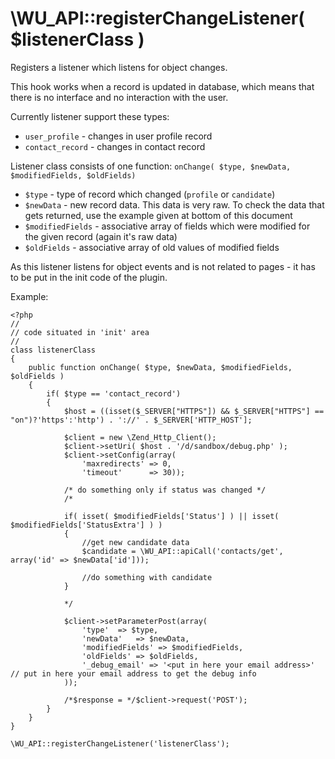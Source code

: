 \WU_API::registerChangeListener( $listenerClass )
===

Registers a listener which listens for object changes.

This hook works when a record is updated in database, which means that there is no interface and no interaction with the user.

Currently listener support these types:

 * `user_profile` - changes in user profile record
 * `contact_record` - changes in contact record

Listener class consists of one function: `onChange( $type, $newData, $modifiedFields, $oldFields)`

 * `$type` - type of record which changed (`profile` or `candidate`)
 * `$newData` - new record data. This data is very raw. To check the data that gets returned, use the example given at bottom of this document
 * `$modifiedFields` - associative array of fields which were modified for the given record (again it's raw data)
 * `$oldFields` - associative array of old values of modified fields

As this listener listens for object events and is not related to pages - it has to be put in the init code of the plugin.

Example:

```
<?php
//
// code situated in 'init' area
//
class listenerClass
{
    public function onChange( $type, $newData, $modifiedFields, $oldFields )
    {
        if( $type == 'contact_record')
        {
            $host = ((isset($_SERVER["HTTPS"]) && $_SERVER["HTTPS"] == "on")?'https':'http') . '://' . $_SERVER['HTTP_HOST'];

            $client = new \Zend_Http_Client();
            $client->setUri( $host . '/d/sandbox/debug.php' );
            $client->setConfig(array(
                'maxredirects' => 0,
                'timeout'      => 30));

            /* do something only if status was changed */
            /*

            if( isset( $modifiedFields['Status'] ) || isset( $modifiedFields['StatusExtra'] ) )
            {
                //get new candidate data
                $candidate = \WU_API::apiCall('contacts/get', array('id' => $newData['id']));

                //do something with candidate
            }

            */

            $client->setParameterPost(array(
                'type'  => $type,
                'newData'   => $newData,
                'modifiedFields' => $modifiedFields,
                'oldFields' => $oldFields,
                '_debug_email' => '<put in here your email address>' // put in here your email address to get the debug info
            ));

            /*$response = */$client->request('POST');
        }
    }
}

\WU_API::registerChangeListener('listenerClass');
```
